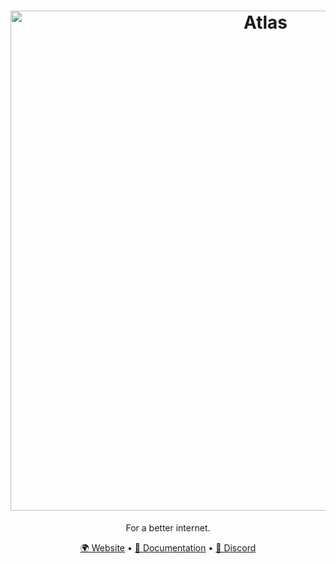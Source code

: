 <h1 align="center">
  <a href="http://atlasos.net" target="_blank"><img src="https://github.com/Amazisoft/branding/blob/main/github-banner.webp" alt="Atlas" width="800"></a>
</h1>

<p align="center">For a better internet.</p>

<p align="center">
  <a href="https://amazisoft.ruxwez.dev">🌍 Website</a>
  •
  <a href="https://docs.ruxwez.dev">📄 Documentation</a>
  •
  <a href="https://discord.gg/etfxu5dpRX" target="_blank">💬 Discord</a>
</p>